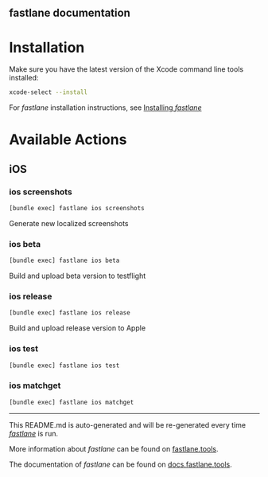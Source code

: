 fastlane documentation
----

# Installation

Make sure you have the latest version of the Xcode command line tools installed:

```sh
xcode-select --install
```

For _fastlane_ installation instructions, see [Installing _fastlane_](https://docs.fastlane.tools/#installing-fastlane)

# Available Actions

## iOS

### ios screenshots

```sh
[bundle exec] fastlane ios screenshots
```

Generate new localized screenshots

### ios beta

```sh
[bundle exec] fastlane ios beta
```

Build and upload beta version to testflight

### ios release

```sh
[bundle exec] fastlane ios release
```

Build and upload release version to Apple

### ios test

```sh
[bundle exec] fastlane ios test
```



### ios matchget

```sh
[bundle exec] fastlane ios matchget
```



----

This README.md is auto-generated and will be re-generated every time [_fastlane_](https://fastlane.tools) is run.

More information about _fastlane_ can be found on [fastlane.tools](https://fastlane.tools).

The documentation of _fastlane_ can be found on [docs.fastlane.tools](https://docs.fastlane.tools).
